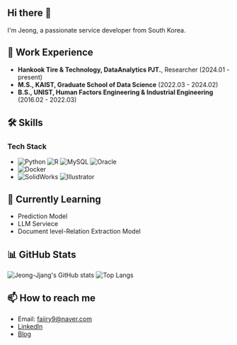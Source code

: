 ## Hi there 👋

<!--
**jeong-jjang/jeong-jjang** is a ✨ _special_ ✨ repository because its `README.md` (this file) appears on your GitHub profile.

Here are some ideas to get you started:

- 🔭 I’m currently working on ...
- 🌱 I’m currently learning ...
- 👯 I’m looking to collaborate on ...
- 🤔 I’m looking for help with ...
- 💬 Ask me about ...
- 📫 How to reach me: ...
- 😄 Pronouns: ...
- ⚡ Fun fact: ...
-->


I'm Jeong, a passionate service developer from South Korea.

## 🏢 Work Experience
- **Hankook Tire & Technology, DataAnalytics PJT.**, Researcher (2024.01 - present)
- **M.S., KAIST, Graduate School of Data Science** (2022.03 - 2024.02)
- **B.S., UNIST, Human Factors Engineering &  Industrial Engineering** (2016.02 - 2022.03)

## 🛠️ Skills
### Tech Stack
- ![Python](https://img.shields.io/badge/-Python-black?style=flat-square&logo=python) ![R](https://img.shields.io/badge/-R-black?style=flat-square&logo=r) ![MySQL](https://img.shields.io/badge/-MySQL-black?style=flat-square&logo=mysql) ![Oracle](https://img.shields.io/badge/-Oracle-black?style=flat-square&logo=oracle)
- ![Docker](https://img.shields.io/badge/-Docker-black?style=flat-square&logo=docker)
- ![SolidWorks](https://img.shields.io/badge/-SolidWorks-black?style=flat-square&logo=solidworks) ![Illustrator](https://img.shields.io/badge/-Illustrator-black?style=flat-square&logo=adobe-illustrator)
<!-- - ![Linux](https://img.shields.io/badge/-Linux-black?style=flat-square&logo=linux) ![AWS EC2](https://img.shields.io/badge/-AWS%20EC2-black?style=flat-square&logo=amazon-aws) -->

## 🌱 Currently Learning
- Prediction Model
- LLM Serviece
- Document level-Relation Extraction Model

## 📊 GitHub Stats
![Jeong-Jjang's GitHub stats](https://github-readme-stats.vercel.app/api?username=jeong-jjang&show_icons=true&theme=radical)
![Top Langs](https://github-readme-stats.vercel.app/api/top-langs/?username=jeong-jjang&layout=compact&theme=radical)


## 📫 How to reach me
- Email: faiiry9@naver.com
- [LinkedIn](https://www.linkedin.com/in/jeong-yeo-255b74254/)
- [Blog](https://faiiry9.tistory.com)
